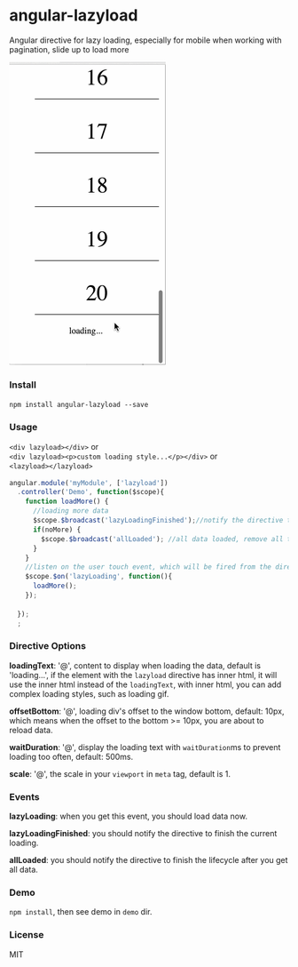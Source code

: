 # angular-lazyload
Angular directive for lazy loading, especially for mobile when working with pagination, slide up to load more  

[![angular-lazyload-demo](https://github.com/JasonBoy/angular-lazyload/blob/master/demo/angular-lazyload.gif)](https://github.com/JasonBoy/angular-lazyload/blob/master/demo/angular-lazyload.gif)

### Install

`npm install angular-lazyload --save`

### Usage

`<div lazyload></div>` or  
`<div lazyload><p>custom loading style...</p></div>` or   
`<lazyload></lazyload>`  

```javascript
angular.module('myModule', ['lazyload'])
  .controller('Demo', function($scope){
    function loadMore() {
      //loading more data
      $scope.$broadcast('lazyLoadingFinished');//notify the directive to finish the current loading
      if(noMore) {
        $scope.$broadcast('allLoaded'); //all data loaded, remove all the touch events
      }
    }
    //listen on the user touch event, which will be fired from the directive
    $scope.$on('lazyLoading', function(){
      loadMore();
    });

  });
  ;
```  

### Directive Options


**loadingText**: '@', content to display when loading the data, default is 'loading...', if the element with the `lazyload` directive has inner html, it will use the inner html instead of the `loadingText`, with inner html, you can add complex loading styles, such as loading gif.

**offsetBottom**: '@', loading div's offset to the window bottom, default: 10px, which means when the offset to the bottom >= 10px, you are about to reload data.

**waitDuration**: '@', display the loading text with `waitDuration`ms to prevent loading too often, default: 500ms.

**scale**: '@', the scale in your `viewport` in `meta` tag, default is 1.

### Events

**lazyLoading**: when you get this event, you should load data now.

**lazyLoadingFinished**: you should notify the directive to finish the current loading.

**allLoaded**: you should notify the directive to finish the lifecycle after you get all data.

### Demo  

`npm install`, then see demo in `demo` dir.

### License

MIT
